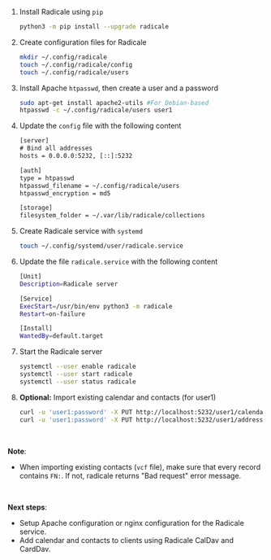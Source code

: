 <br><br>

1. Install Radicale using `pip`
	```bash
	python3 -m pip install --upgrade radicale
	```
2. Create configuration files for Radicale
	```bash
	mkdir ~/.config/radicale
	touch ~/.config/radicale/config
	touch ~/.config/radicale/users
	```
3. Install Apache `htpasswd`, then create a user and a password 
	```bash
	sudo apt-get install apache2-utils #For Debian-based
	htpasswd -c ~/.config/radicale/users user1
	```
4. Update the `config` file with the following content
	```txt
	[server]
	# Bind all addresses
	hosts = 0.0.0.0:5232, [::]:5232

	[auth]
	type = htpasswd
	htpasswd_filename = ~/.config/radicale/users
	htpasswd_encryption = md5

	[storage]
	filesystem_folder = ~/.var/lib/radicale/collections
	```
5. Create Radicale service with `systemd`
	```bash
	touch ~/.config/systemd/user/radicale.service
	```
6. Update the file `radicale.service` with the following content
	```bash
	[Unit]
	Description=Radicale server

	[Service]
	ExecStart=/usr/bin/env python3 -m radicale
	Restart=on-failure

	[Install]
	WantedBy=default.target
	```
7. Start the Radicale server
	```bash
	systemctl --user enable radicale
	systemctl --user start radicale
	systemctl --user status radicale
	```
8. **Optional:** Import existing calendar and contacts (for user1)
	```bash
	curl -u 'user1:password' -X PUT http://localhost:5232/user1/calendar --data-binary @calendar.ics
	curl -u 'user1:password' -X PUT http://localhost:5232/user1/addressbook --data-binary @contact.vcf
	```

<br>

**Note**:
- When importing existing contacts (`vcf` file), make sure that every record contains `FN:`. If not, radicale returns "Bad request" error message.

<br>

**Next steps**:
- Setup Apache configuration or nginx configuration for the Radicale service.
- Add calendar and contacts to clients using Radicale CalDav and CardDav.
